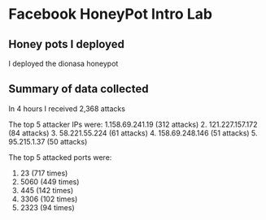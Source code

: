 # Facebook HoneyPot Intro Lab

## Honey pots I deployed 
I deployed the dionasa honeypot 

## Summary  of data collected 
In 4 hours I received 2,368 attacks 

The top 5 attacker IPs were: 
1.158.69.241.19 (312 attacks)
2. 121.227.157.172 (84 attacks)
3. 58.221.55.224 (61 attacks)
4. 158.69.248.146 (51 attacks)
5. 95.215.1.37 (50 attacks)

The top 5 attacked ports were:
1. 23 (717 times)
2. 5060 (449 times)
3. 445 (142 times)
4. 3306 (102 times)
5. 2323 (94 times)


